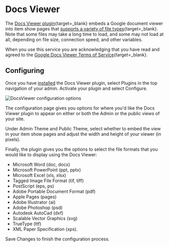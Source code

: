 # Docs Viewer

The [Docs Viewer plugin](https://omeka.org/classic/plugins/DocsViewer/){target=_blank} embeds a Google document viewer into item show pages that [supports a variety of file types](http://docs.google.com/support/bin/answer.py?hl=en&answer=1189935){target=_blank}.
Note that some files may take a long time to load, and some may not load at all, depending on file size, connection speed, and other variables.

When you use this service you are acknowledging that you have read and agreed to the [Google Docs Viewer Terms of Service](https://policies.google.com/terms?hl=en){target=_blank}.

## Configuring

Once you have [installed](../Admin/Adding_and_Managing_Plugins.md) the Docs Viewer plugin, select Plugins in the top navigation of your admin. Activate your plugin and select Configure.

![DocsViewer configuration options](../doc_files/plugin_images/Docvoptions.png)

The configuration page gives you options for where you'd like the Docs Viewer plugin to appear on either or both the Admin or the public views of your site.

Under Admin Theme and Public Theme, select whether to embed the view in your item show pages and adjust the width and height of your viewer (in pixels).

Finally, the plugin gives you the options to select the file formats that you would like to display using the Docs Viewer:

- Microsoft Word (doc, docx)
- Microsoft PowerPoint (ppt, pptx)
- Microsoft Excel (xls, xlsx)
- Tagged Image File Format (tif, tiff)
- PostScript (eps, ps)
- Adobe Portable Document Format (pdf)
- Apple Pages (pages)
- Adobe Illustrator (ai)
- Adobe Photoshop (psd)
- Autodesk AutoCad (dxf)
- Scalable Vector Graphics (svg)
- TrueType (ttf)
- XML Paper Specification (xps). 

Save Changes to finish the configuration process.